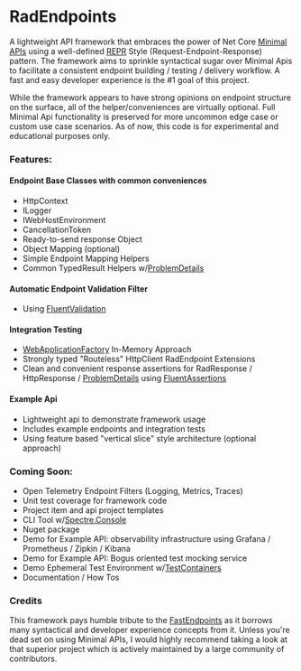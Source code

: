 # RadEndpoints
A lightweight API framework that embraces the power of Net Core [Minimal APIs](https://learn.microsoft.com/en-us/aspnet/core/tutorials/min-web-api?view=aspnetcore-8.0&tabs=visual-studio) using a well-defined [REPR](https://www.apitemplatepack.com/docs/introduction/repr-pattern/) Style (Request-Endpoint-Response) pattern.  The framework aims to sprinkle syntactical sugar over Minimal Apis to facilitate a consistent endpoint building / testing / delivery workflow. A fast and easy developer experience is the #1 goal of this project.

While the framework appears to have strong opinions on endpoint structure on the surface, all of the helper/conveniences are virtually optional. Full Minimal Api functionality is preserved for more uncommon edge case or custom use case scenarios.  As of now, this code is for experimental and educational purposes only. 

### Features:
#### Endpoint Base Classes with common conveniences
- HttpContext
- ILogger<EndpointName>
- IWebHostEnvironment
- CancellationToken
- Ready-to-send response Object
- Object Mapping (optional)
- Simple Endpoint Mapping Helpers
- Common TypedResult Helpers w/[ProblemDetails](https://learn.microsoft.com/en-us/dotnet/api/microsoft.aspnetcore.mvc.problemdetails?view=aspnetcore-8.0)
#### Automatic Endpoint Validation Filter
- Using [FluentValidation](https://docs.fluentvalidation.net/en/latest/)
#### Integration Testing
- [WebApplicationFactory](https://learn.microsoft.com/en-us/aspnet/core/test/integration-tests?view=aspnetcore-8.0) In-Memory Approach
- Strongly typed "Routeless" HttpClient RadEndpoint Extensions
- Clean and convenient response assertions for RadResponse / HttpResponse / [ProblemDetails](https://learn.microsoft.com/en-us/dotnet/api/microsoft.aspnetcore.mvc.problemdetails?view=aspnetcore-8.0) using [FluentAssertions](https://fluentassertions.com/introduction)
#### Example Api
- Lightweight api to demonstrate framework usage
- Includes example endpoints and integration tests
- Using feature based "vertical slice" style architecture (optional approach)
### Coming Soon:
- Open Telemetry Endpoint Filters (Logging, Metrics, Traces)
- Unit test coverage for framework code
- Project item and api project templates
- CLI Tool w/[Spectre.Console](https://spectreconsole.net/)
- Nuget package
- Demo for Example API: observability infrastructure using Grafana / Prometheus / Zipkin / Kibana
- Demo for Example API: Bogus oriented test mocking service
- Demo Ephemeral Test Environment w/[TestContainers](https://testcontainers.com/) 
- Documentation / How Tos

### Credits
This framework pays humble tribute to the [FastEndpoints](https://fast-endpoints.com/) as it borrows many syntactical and developer experience concepts from it.  Unless you're dead set on using Minimal APIs, I would highly recommend taking a look at that superior project which is actively maintained by a large community of contributors.
